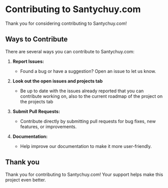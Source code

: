 # Contributing to Santychuy.com

Thank you for considering contributing to Santychuy.com!

## Ways to Contribute

There are several ways you can contribute to Santychuy.com:

1. **Report Issues:**

   - Found a bug or have a suggestion? Open an issue to let us know.

2. **Look out the open issues and projects tab**

   - Be up to date with the issues already reported that you can contribute working on, also to the current roadmap of the project on the projects tab

3. **Submit Pull Requests:**

   - Contribute directly by submitting pull requests for bug fixes, new features, or improvements.

4. **Documentation:**
   - Help improve our documentation to make it more user-friendly.

## Thank you

Thank you for contributing to Santychuy.com! Your support helps make this project even better.

